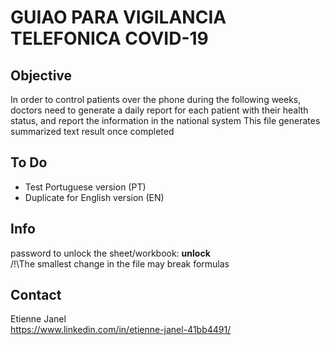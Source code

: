 # GUIAO PARA VIGILANCIA TELEFONICA COVID-19

## Objective
In order to control patients over the phone during the  following weeks, doctors need to generate a daily report for each patient with their health status, and report the information in the national system  This file generates summarized text result once completed  

## To Do
- Test Portuguese version (PT)
- Duplicate for English version (EN)

## Info 
password to unlock the sheet/workbook: **unlock** <br>
/!\The smallest change in the file may break formulas 

## Contact
Etienne Janel <br>
https://www.linkedin.com/in/etienne-janel-41bb4491/
